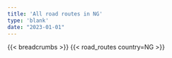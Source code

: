 ```yaml
---
title: 'All road routes in NG'
type: 'blank'
date: "2023-01-01"
---
```


{{< breadcrumbs >}}
{{< road_routes country=NG >}}
